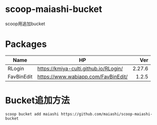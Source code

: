 # scoop-maiashi-bucket
scoop用追加bucket
# Packages
|Name|HP|Ver|
|------|-------------------------------------|-:|
|RLogin|https://kmiya-culti.github.io/RLogin/|2.27.6|
|FavBinEdit|https://www.wabiapp.com/FavBinEdit/|1.2.5|
# Bucket追加方法
```scoop bucket add maiashi https://github.com/maiashi/scoop-maiashi-bucket```
